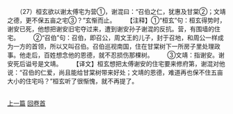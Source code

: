 　　（27）桓玄欲以谢太傅宅为营①，谢混曰：“召伯之仁，犹惠及甘棠②；文靖之德，更不保五亩之宅③？”玄惭而止。
　　【注释】①“桓玄”句：桓玄得势时，谢安已死，他想把谢安旧宅夺过来，遭到谢安孙子谢混的反抗。营，有围墙的住宅。
　　②“召伯”句：召伯，即召公，周文王的儿子，封于召地，和周公一样成为一方的首领，所以又叫召伯。召伯巡视南国，住在甘棠树下一所房子里处理政事。他走后，百姓想念他的恩德，就不忍损伤那棵树。
　　③文靖：指谢安。谢安死后谥号是文靖。
　　【译文】桓玄想把太傅谢安的住宅要来修府第，谢混对他说：“召伯的仁爱，尚且能给甘棠树带来好处；文靖的恩德，难道再也保不住五亩大小的住宅吗？”桓玄听了很惭愧，就不再提了。

<br>[上一篇](10_26) [回卷首](10_00)
